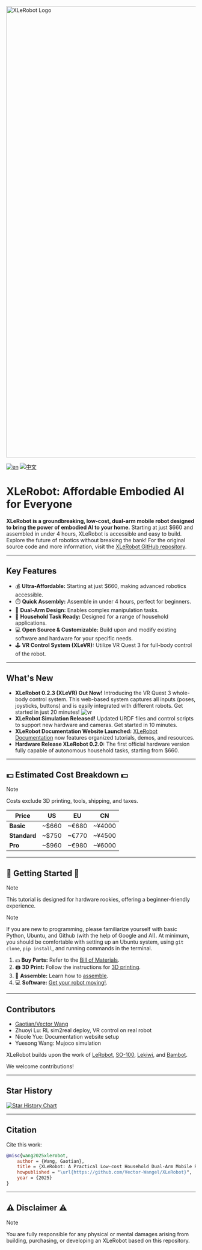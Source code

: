 <a href="https://xlerobot.readthedocs.io/en/latest/index.html">
  <img src="media/XLeRobot.png" alt="XLeRobot Logo" width="1200" />
</a>

[![en](https://img.shields.io/badge/lang-en-blue.svg)](README.md)
[![中文](https://img.shields.io/badge/lang-中文-brown.svg)](README_CN.md)

# XLeRobot: Affordable Embodied AI for Everyone

**XLeRobot is a groundbreaking, low-cost, dual-arm mobile robot designed to bring the power of embodied AI to your home.**  Starting at just $660 and assembled in under 4 hours, XLeRobot is accessible and easy to build.  Explore the future of robotics without breaking the bank!  For the original source code and more information, visit the [XLeRobot GitHub repository](https://github.com/Vector-Wangel/XLeRobot).

---

## Key Features

*   💰 **Ultra-Affordable:** Starting at just $660, making advanced robotics accessible.
*   ⏱️ **Quick Assembly:** Assemble in under 4 hours, perfect for beginners.
*   🤖 **Dual-Arm Design:** Enables complex manipulation tasks.
*   🏡 **Household Task Ready:** Designed for a range of household applications.
*   💻 **Open Source & Customizable:** Build upon and modify existing software and hardware for your specific needs.
*   🕹️ **VR Control System (XLeVR):** Utilize VR Quest 3 for full-body control of the robot.

---

## What's New

*   **XLeRobot 0.2.3 (XLeVR) Out Now!** Introducing the VR Quest 3 whole-body control system. This web-based system captures all inputs (poses, joysticks, buttons) and is easily integrated with different robots. Get started in just 20 minutes!
    ![vr](https://github.com/user-attachments/assets/68b77bea-fdcf-4f42-9cf0-efcf1b188358)
*   **XLeRobot Simulation Released!** Updated URDF files and control scripts to support new hardware and cameras. Get started in 10 minutes.
*   **XLeRobot Documentation Website Launched:**  [XLeRobot Documentation](https://xlerobot.readthedocs.io/en/latest/index.html) now features organized tutorials, demos, and resources.
*   **Hardware Release XLeRobot 0.2.0:** The first official hardware version fully capable of autonomous household tasks, starting from $660.

---

## 💵 Estimated Cost Breakdown 💵

> [!NOTE] 
> Costs exclude 3D printing, tools, shipping, and taxes.

| Price             | US      | EU      | CN      |
| ----------------- | ------- | ------- | ------- |
| **Basic**         | ~$660   | ~€680   | ~¥4000  |
| **Standard**      | ~$750   | ~€770   | ~¥4500  |
| **Pro**           | ~$960   | ~€980   | ~¥6000  |

---

## 🚀 Getting Started 🚀

> [!NOTE] 
> This tutorial is designed for hardware rookies, offering a beginner-friendly experience.

> [!NOTE] 
> If you are new to programming, please familiarize yourself with basic Python, Ubuntu, and Github (with the help of Google and AI). At minimum, you should be comfortable with setting up an Ubuntu system, using `git clone`, `pip install`, and running commands in the terminal.

1.  💵 **Buy Parts:**  Refer to the [Bill of Materials](https://xlerobot.readthedocs.io/en/latest/hardware/getting_started/material.html).
2.  🖨️ **3D Print:** Follow the instructions for [3D printing](https://xlerobot.readthedocs.io/en/latest/hardware/getting_started/3d.html).
3.  🔨 **Assemble:**  Learn how to [assemble](https://xlerobot.readthedocs.io/en/latest/hardware/getting_started/assemble.html).
4.  💻 **Software:** [Get your robot moving!](https://xlerobot.readthedocs.io/en/latest/software/index.html).

---

## Contributors

*   [Gaotian/Vector Wang](https://vector-wangel.github.io/)
*   Zhuoyi Lu: RL sim2real deploy, VR control on real robot
*   Nicole Yue: Documentation website setup
*   Yuesong Wang: Mujoco simulation

XLeRobot builds upon the work of [LeRobot](https://github.com/huggingface/lerobot), [SO-100](https://github.com/TheRobotStudio/SO-ARM100), [Lekiwi](https://github.com/SIGRobotics-UIUC/LeKiwi), and [Bambot](https://github.com/timqian/bambot).

We welcome contributions!

---

## Star History

[![Star History Chart](https://api.star-history.com/svg?repos=Vector-Wangel/XLeRobot&type=Timeline)](https://star-history.com/#Vector-Wangel/XLeRobot&Timeline)

---

## Citation

Cite this work:

```bibtex
@misc{wang2025xlerobot,
    author = {Wang, Gaotian},
    title = {XLeRobot: A Practical Low-cost Household Dual-Arm Mobile Robot Design for General Manipulation},
    howpublished = "\url{https://github.com/Vector-Wangel/XLeRobot}",
    year = {2025}
}
```

---

## ⚠️ Disclaimer ⚠️

> [!NOTE]
> You are fully responsible for any physical or mental damages arising from building, purchasing, or developing an XLeRobot based on this repository.